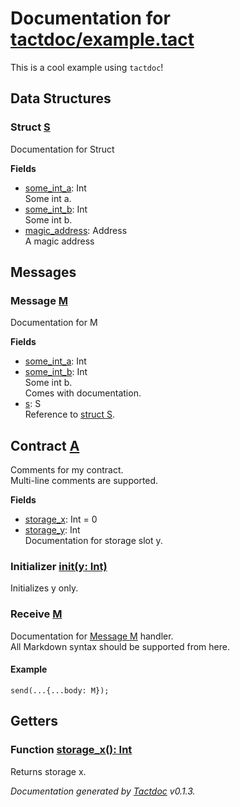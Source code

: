 # Documentation for [tactdoc/example.tact](../tactdoc/example.tact)

This is a cool example using `tactdoc`!

Data Structures
---

### Struct [S](../tactdoc/example.tact#L8)

Documentation for Struct

**Fields**  
* [some_int_a](../tactdoc/example.tact#L10): Int  
Some int a.
* [some_int_b](../tactdoc/example.tact#L12): Int  
Some int b.
* [magic_address](../tactdoc/example.tact#L14): Address  
A magic address

Messages
---

### Message [M](../tactdoc/example.tact#L22)

Documentation for M

**Fields**  
* [some_int_a](../tactdoc/example.tact#L23): Int  
* [some_int_b](../tactdoc/example.tact#L26): Int  
Some int b.  
Comes with documentation.
* [s](../tactdoc/example.tact#L28): S  
Reference to [struct S](#struct-s).

## Contract [A](../tactdoc/example.tact#L33)

Comments for my contract.  
Multi-line comments are supported.

**Fields**  
* [storage_x](../tactdoc/example.tact#L34): Int = 0  
* [storage_y](../tactdoc/example.tact#L36): Int  
Documentation for storage slot y.

### Initializer [init(y: Int)](../tactdoc/example.tact#L39)

Initializes y only.

### Receive [M](../tactdoc/example.tact#L49)

Documentation for [Message M](#message-m) handler.  
All Markdown syntax should be supported from here.  
#### Example
```
send(...{...body: M});
```

Getters
---

### Function [storage_x(): Int](../tactdoc/example.tact#L67)

Returns storage x.



*Documentation generated by [Tactdoc](https://github.com/microcosm-labs/tact-tools/tree/main/tactdoc) v0.1.3.*
